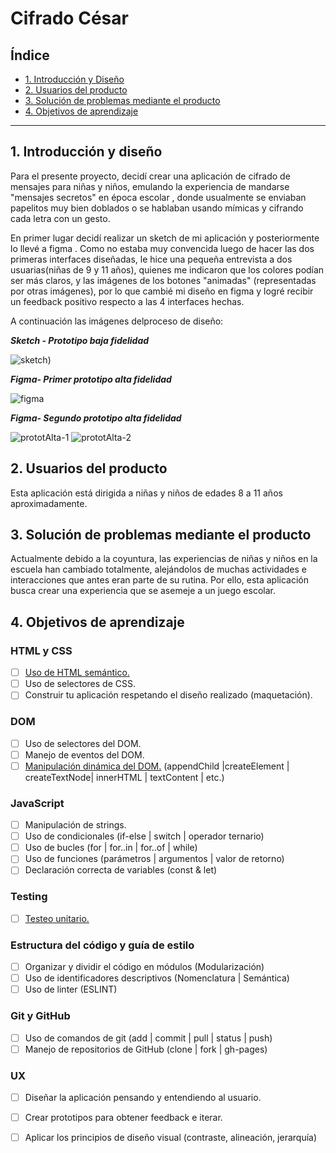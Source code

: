 # Cifrado César

## Índice

* [1. Introducción y Diseño](#1-introducción-y-diseño)
* [2. Usuarios del producto](#2-usuarios-del-procto)
* [3. Solución de problemas mediante el producto](#4-solucion-de-problemas)
* [4. Objetivos de aprendizaje](#3-objetivos-de-aprendizaje)

***

## 1. Introducción y diseño

Para el presente proyecto, decidí crear una aplicación de cifrado de mensajes para niñas y niños, emulando la experiencia de mandarse "mensajes secretos" en época escolar , donde usualmente se enviaban papelitos muy bien doblados o se hablaban usando mímicas y cifrando cada letra con un gesto.

En primer lugar decidí realizar un sketch de mi aplicación y posteriormente lo llevé a figma . Como no estaba muy convencida luego de hacer las dos primeras interfaces diseñadas, le hice una pequeña entrevista a dos usuarias(niñas de 9 y 11 años), quienes me indicaron que los colores podían ser más claros, y las imágenes de los botones "animadas" (representadas por otras imágenes), por lo que cambié mi diseño en figma y logré recibir un feedback positivo respecto a las 4 interfaces hechas.

A continuación las imágenes delproceso de diseño:

***Sketch - Prototipo baja fidelidad***

![sketch](https://user-images.githubusercontent.com/75852321/106190150-3ef24780-6177-11eb-948e-253be42177eb.jpeg))

***Figma- Primer prototipo alta fidelidad***

![figma](https://user-images.githubusercontent.com/75852321/106190326-811b8900-6177-11eb-9b27-5b18672976ed.PNG)

***Figma- Segundo prototipo alta fidelidad***

![prototAlta-1](https://user-images.githubusercontent.com/75852321/106190936-3fd7a900-6178-11eb-8fc7-e24c6588420e.PNG) 
![prototAlta-2](https://user-images.githubusercontent.com/75852321/106190982-4c5c0180-6178-11eb-9744-b75cf7275720.PNG)

## 2. Usuarios del producto

Esta aplicación está dirigida a niñas y niños de edades 8 a 11 años aproximadamente.

## 3. Solución de problemas mediante el producto 

Actualmente debido a la coyuntura, las experiencias de niñas y niños en la escuela han cambiado totalmente, alejándolos de muchas actividades e interacciones que antes eran parte de su rutina. Por ello, esta aplicación busca crear una experiencia que se asemeje a un juego escolar. 

## 4. Objetivos de aprendizaje

### HTML y CSS

* [ ] [Uso de HTML semántico.](https://developer.mozilla.org/en-US/docs/Glossary/Semantics#Semantics_in_HTML)
* [ ] Uso de selectores de CSS.
* [ ] Construir tu aplicación respetando el diseño realizado (maquetación).

### DOM

* [ ] Uso de selectores del DOM.
* [ ] Manejo de eventos del DOM.
* [ ] [Manipulación dinámica del DOM.](https://developer.mozilla.org/es/docs/Referencia_DOM_de_Gecko/Introducci%C3%B3n)
(appendChild |createElement | createTextNode| innerHTML | textContent | etc.)

### JavaScript

* [ ] Manipulación de strings.
* [ ] Uso de condicionales (if-else | switch | operador ternario)
* [ ] Uso de bucles (for | for..in | for..of | while)
* [ ] Uso de funciones (parámetros | argumentos | valor de retorno)
* [ ] Declaración correcta de variables (const & let)

### Testing

* [ ] [Testeo unitario.](https://jestjs.io/docs/es-ES/getting-started)

### Estructura del código y guía de estilo

* [ ] Organizar y dividir el código en módulos (Modularización)
* [ ] Uso de identificadores descriptivos (Nomenclatura | Semántica)
* [ ] Uso de linter (ESLINT)

### Git y GitHub

* [ ] Uso de comandos de git (add | commit | pull | status | push)
* [ ] Manejo de repositorios de GitHub (clone | fork | gh-pages)

### UX

* [ ] Diseñar la aplicación pensando y entendiendo al usuario.
* [ ] Crear prototipos para obtener feedback e iterar.
* [ ] Aplicar los principios de diseño visual (contraste, alineación, jerarquía)

